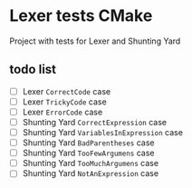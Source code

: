 # Lexer tests CMake

Project with tests for Lexer and Shunting Yard

## todo list
 - [ ] Lexer `CorrectCode` case
 - [ ] Lexer `TrickyCode` case
 - [ ] Lexer `ErrorCode` case
 - [ ] Shunting Yard `CorrectExpression` case
 - [ ] Shunting Yard `VariablesInExpression` case
 - [ ] Shunting Yard `BadParentheses` case
 - [ ] Shunting Yard `TooFewArgumens` case
 - [ ] Shunting Yard `TooMuchArgumens` case
 - [ ] Shunting Yard `NotAnExpression` case

